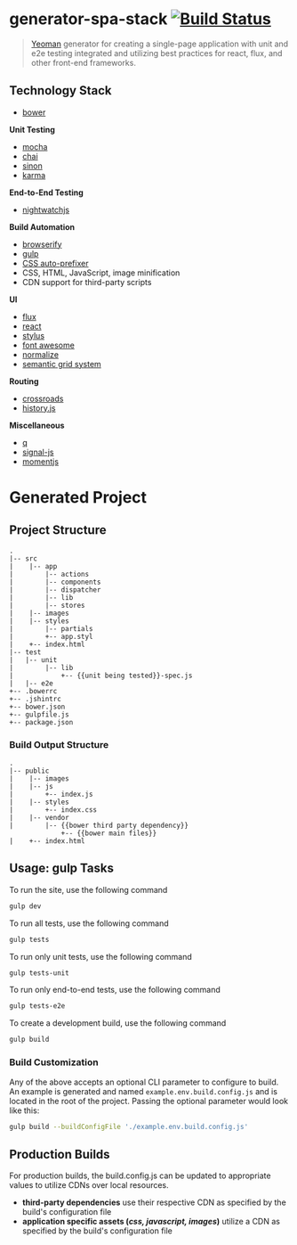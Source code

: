 # generator-spa-stack [![Build Status](https://secure.travis-ci.org/andrew-codes/generator-spa-project.png?branch=master)](https://travis-ci.org/andrew-codes/generator-spa-project)

> [Yeoman](http://yeoman.io) generator for creating a single-page application with unit and e2e testing integrated and 
utilizing best practices for react, flux, and other front-end frameworks.

## Technology Stack

- [bower](http://bower.io)

**Unit Testing**
- [mocha](https://github.com/visionmedia/mocha)
- [chai](https://github.com/chaijs/chai)
- [sinon](https://github.com/cjohansen/Sinon.JS)
- [karma](https://github.com/karma-runner/karma)

**End-to-End Testing**
- [nightwatchjs](https://github.com/beatfactor/nightwatch)

**Build Automation**
- [browserify](https://github.com/substack/node-browserify)
- [gulp](https://github.com/gulpjs/gulp)
- [CSS auto-prefixer](https://github.com/ai/autoprefixer)
- CSS, HTML, JavaScript, image minification
- CDN support for third-party scripts

**UI**
- [flux](http://facebook.github.io/react/docs/flux-overview.html)
- [react](https://github.com/facebook/react)
- [stylus](https://github.com/LearnBoost/stylus)
- [font awesome](https://github.com/FortAwesome/Font-Awesome)
- [normalize](https://github.com/necolas/normalize.css)
- [semantic grid system](https://github.com/twigkit/semantic.gs)

**Routing**
- [crossroads](https://github.com/millermedeiros/crossroads.js)
- [history.js](https://github.com/browserstate/history.js)

**Miscellaneous**
- [q](https://github.com/kriskowal/q)
- [signal-js](https://github.com/millermedeiros/js-signals)
- [momentjs](https://github.com/moment/moment/)


# Generated Project

## Project Structure

```
.
|-- src
|    |-- app
|        |-- actions
|        |-- components
|        |-- dispatcher
|        |-- lib
|        |-- stores
|    |-- images
|    |-- styles
|        |-- partials
|        +-- app.styl
|    +-- index.html
|-- test
|   |-- unit
|        |-- lib
|            +-- {{unit being tested}}-spec.js
|   |-- e2e
+-- .bowerrc
+-- .jshintrc
+-- bower.json
+-- gulpfile.js
+-- package.json
```

### Build Output Structure

```
.
|-- public
|    |-- images
|    |-- js
|        +-- index.js
|    |-- styles
|        +-- index.css
|    |-- vendor
|        |-- {{bower third party dependency}}
             +-- {{bower main files}}
|    +-- index.html
```

## Usage: gulp Tasks

To run the site, use the following command

```bash
gulp dev
```

To run all tests, use the following command

```bash
gulp tests
```

To run only unit tests, use the following command

```bash
gulp tests-unit
```

To run only end-to-end tests, use the following command

```bash
gulp tests-e2e
```

To create a development build, use the following command

```bash
gulp build
```

### Build Customization
Any of the above accepts an optional CLI parameter to configure to build. An example is generated and named `example.env.build.config.js` and is located in the root of the project. Passing the optional parameter would look like this:

```bash
gulp build --buildConfigFile './example.env.build.config.js'
```

## Production Builds

For production builds, the build.config.js can be updated to appropriate values to utilize CDNs over local resources.

- **third-party dependencies** use their respective CDN as specified by the build's configuration file
- **application specific assets (*css, javascript, images*)** utilize a CDN as specified by the build's configuration file
